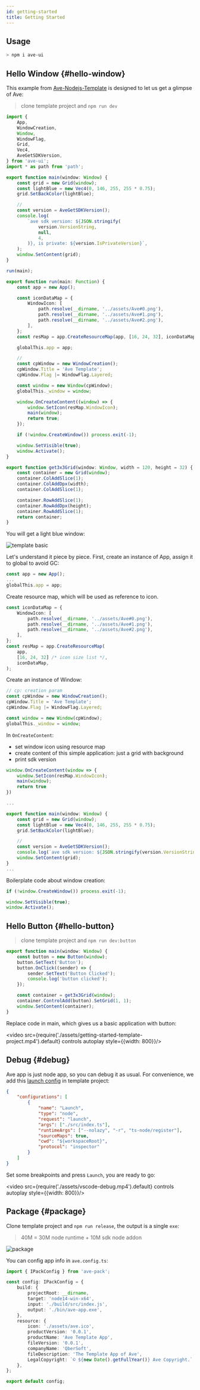 ```yaml
---
id: getting-started
title: Getting Started
---
```


## Usage

```bash
> npm i ave-ui
```

## Hello Window {#hello-window}

This example from [Ave-Nodejs-Template](https://github.com/qber-soft/Ave-Nodejs-Template) is designed to let us get a glimpse of Ave:

> clone template project and `npm run dev`

```ts title="https://github.com/qber-soft/Ave-Nodejs-Template/blob/main/src/index.ts"
import {
    App,
    WindowCreation,
    Window,
    WindowFlag,
    Grid,
    Vec4,
    AveGetSDKVersion,
} from 'ave-ui';
import * as path from 'path';

export function main(window: Window) {
    const grid = new Grid(window);
    const lightBlue = new Vec4(0, 146, 255, 255 * 0.75);
    grid.SetBackColor(lightBlue);

    //
    const version = AveGetSDKVersion();
    console.log(
        `ave sdk version: ${JSON.stringify(
            version.VersionString,
            null,
            4,
        )}, is private: ${version.IsPrivateVersion}`,
    );
    window.SetContent(grid);
}

run(main);

export function run(main: Function) {
    const app = new App();

    const iconDataMap = {
        WindowIcon: [
            path.resolve(__dirname, '../assets/Ave#0.png'),
            path.resolve(__dirname, '../assets/Ave#1.png'),
            path.resolve(__dirname, '../assets/Ave#2.png'),
        ],
    };
    const resMap = app.CreateResourceMap(app, [16, 24, 32], iconDataMap);

    globalThis.app = app;

    //
    const cpWindow = new WindowCreation();
    cpWindow.Title = 'Ave Template';
    cpWindow.Flag |= WindowFlag.Layered;

    const window = new Window(cpWindow);
    globalThis._window = window;

    window.OnCreateContent((window) => {
        window.SetIcon(resMap.WindowIcon);
        main(window);
        return true;
    });

    if (!window.CreateWindow()) process.exit(-1);

    window.SetVisible(true);
    window.Activate();
}

export function get3x3Grid(window: Window, width = 120, height = 32) {
    const container = new Grid(window);
    container.ColAddSlice(1);
    container.ColAddDpx(width);
    container.ColAddSlice(1);

    container.RowAddSlice(1);
    container.RowAddDpx(height);
    container.RowAddSlice(1);
    return container;
}
```

You will get a light blue window:

![template basic](./assets/template-basic.png)

Let's understand it piece by piece. First, create an instance of App, assign it to global to avoid GC:

```ts {1,3}
const app = new App();
...
globalThis.app = app;
```

Create resource map, which will be used as reference to icon.

```ts {8}
const iconDataMap = {
    WindowIcon: [
        path.resolve(__dirname, '../assets/Ave#0.png'),
        path.resolve(__dirname, '../assets/Ave#1.png'),
        path.resolve(__dirname, '../assets/Ave#2.png'),
    ],
};
const resMap = app.CreateResourceMap(
    app,
    [16, 24, 32] /* icon size list */,
    iconDataMap,
);
```

Create an instance of Window:

```ts {2,6}
// cp: creation param
const cpWindow = new WindowCreation();
cpWindow.Title = 'Ave Template';
cpWindow.Flag |= WindowFlag.Layered;

const window = new Window(cpWindow);
globalThis._window = window;
```

In `OnCreateContent`:

-   set window icon using resource map
-   create content of this simple application: just a grid with background
-   print sdk version

```ts {2,10,15,17}
window.OnCreateContent(window => {
    window.SetIcon(resMap.WindowIcon);
    main(window);
    return true
})

...

export function main(window: Window) {
    const grid = new Grid(window);
	const lightBlue = new Vec4(0, 146, 255, 255 * 0.75);
	grid.SetBackColor(lightBlue);

	//
	const version = AveGetSDKVersion();
	console.log(`ave sdk version: ${JSON.stringify(version.VersionString, null, 4)}, is private: ${version.IsPrivateVersion}`);
	window.SetContent(grid);
}
...
```

Boilerplate code about window creation:

```ts
if (!window.CreateWindow()) process.exit(-1);

window.SetVisible(true);
window.Activate();
```

## Hello Button {#hello-button}

> clone template project and `npm run dev:button`

```ts
export function main(window: Window) {
    const button = new Button(window);
    button.SetText('Button');
    button.OnClick((sender) => {
        sender.SetText('Button Clicked');
        console.log('button clicked');
    });

    const container = get3x3Grid(window);
    container.ControlAdd(button).SetGrid(1, 1);
    window.SetContent(container);
}
```

Replace code in main, which gives us a basic application with button:

<video src={require('./assets/getting-started-template-project.mp4').default} controls autoplay style={{width: 800}}/>

## Debug {#debug}

Ave app is just node app, so you can debug it as usual. For convenience, we add this [launch config](https://github.com/qber-soft/Ave-Nodejs-Template/blob/main/.vscode/launch.json) in template project:

```json
{
    "configurations": [
        {
            "name": "Launch",
            "type": "node",
            "request": "launch",
            "args": ["./src/index.ts"],
            "runtimeArgs": ["--nolazy", "-r", "ts-node/register"],
            "sourceMaps": true,
            "cwd": "${workspaceRoot}",
            "protocol": "inspector"
        }
    ]
}
```

Set some breakpoints and press `Launch`, you are ready to go:

<video src={require('./assets/vscode-debug.mp4').default} controls autoplay style={{width: 800}}/>

## Package {#package}

Clone template project and `npm run release`, the output is a single `exe`:

> 40M = 30M node runtime + 10M sdk node addon

![package](./assets/template-package.png)

You can config app info in `ave.config.ts`:

```ts
import { IPackConfig } from 'ave-pack';

const config: IPackConfig = {
    build: {
        projectRoot: __dirname,
        target: 'node14-win-x64',
        input: './build/src/index.js',
        output: './bin/ave-app.exe',
    },
    resource: {
        icon: './assets/ave.ico',
        productVersion: '0.0.1',
        productName: 'Ave Template App',
        fileVersion: '0.0.1',
        companyName: 'QberSoft',
        fileDescription: 'The Template App of Ave',
        LegalCopyright: `© ${new Date().getFullYear()} Ave Copyright.`,
    },
};

export default config;
```
